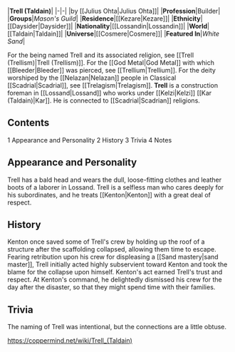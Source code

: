|**Trell (Taldain)**|
|-|-|
|by [[Julius Ohta\|Julius Ohta]]|
|**Profession**|Builder|
|**Groups**|*Mason's Guild*|
|**Residence**|[[Kezare\|Kezare]]|
|**Ethnicity**|[[Daysider\|Daysider]]|
|**Nationality**|[[Lossandin\|Lossandin]]|
|**World**|[[Taldain\|Taldain]]|
|**Universe**|[[Cosmere\|Cosmere]]|
|**Featured In**|*White Sand*|

For the being named Trell and its associated religion, see [[Trell (Trellism)\|Trell (Trellism)]].
For the [[God Metal\|God Metal]] with which [[Bleeder\|Bleeder]] was pierced, see [[Trellium\|Trellium]].
For the deity worshiped by the [[Nelazan\|Nelazan]] people in Classical [[Scadrial\|Scadrial]], see [[Trelagism\|Trelagism]].
**Trell** is a construction foreman in [[Lossand\|Lossand]] who works under [[Kelzi\|Kelzi]] [[Kar (Taldain)\|Kar]].
He is connected to [[Scadrial\|Scadrian]] religions.

## Contents

1 Appearance and Personality
2 History
3 Trivia
4 Notes


## Appearance and Personality
Trell has a bald head and wears the dull, loose-fitting clothes and leather boots of a laborer in Lossand. Trell is a selfless man who cares deeply for his subordinates, and he treats [[Kenton\|Kenton]] with a great deal of respect.

## History
Kenton once saved some of Trell's crew by holding up the roof of a structure after the scaffolding collapsed, allowing them time to escape. Fearing retribution upon his crew for displeasing a [[Sand mastery\|sand master]], Trell initially acted highly subservient toward Kenton and took the blame for the collapse upon himself. Kenton's act earned Trell's trust and respect. At Kenton's command, he delightedly dismissed his crew for the day after the disaster, so that they might spend time with their families.

## Trivia
The naming of Trell was intentional, but the connections are a little obtuse.


https://coppermind.net/wiki/Trell_(Taldain)